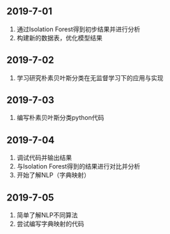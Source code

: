 ## 2019-7-01

1. 通过Isolation Forest得到初步结果并进行分析
2. 构建新的数据表，优化模型结果

## 2019-7-02

1. 学习研究朴素贝叶斯分类在无监督学习下的应用与实现

## 2019-7-03

1. 编写朴素贝叶斯分类python代码

## 2019-7-04

1. 调试代码并输出结果
2. 与Isolation Forest得到的结果进行对比并分析
3. 开始了解NLP（字典映射）

## 2019-7-05

1. 简单了解NLP不同算法
2. 尝试编写字典映射的代码